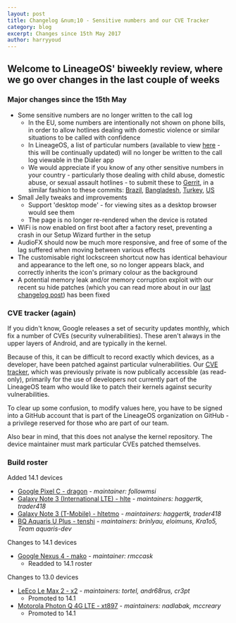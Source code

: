 ```yaml
---
layout: post
title: Changelog &num;10 - Sensitive numbers and our CVE Tracker
category: blog
excerpt: Changes since 15th May 2017
author: harryyoud
---
```


## Welcome to LineageOS' biweekly review, where we go over changes in the last couple of weeks

### Major changes since the 15th May

* Some sensitive numbers are no longer written to the call log
  * In the EU, some numbers are intentionally not shown on phone bills, in order to allow hotlines dealing with domestic violence or similar situations to be called with confidence
  * In LineageOS, a list of particular numbers (available to view [here](https://github.com/LineageOS/android_vendor_cm/blob/cm-14.1/prebuilt/common/etc/sensitive_pn.xml) - this will be continually updated) will no longer be written to the call log viewable in the Dialer app
  * We would appreciate if you know of any other sensitive numbers in your country - particularly those dealing with child abuse, domestic abuse, or sexual assault hotlines - to submit these to [Gerrit](https://review.lineageos.org), in a similar fashion to these commits: [Brazil](https://review.lineageos.org/174954), [Bangladesh](https://review.lineageos.org/175114), [Turkey](https://review.lineageos.org/175119), [US](https://review.lineageos.org/175115)
* Small Jelly tweaks and improvements
  * Support 'desktop mode' - for viewing sites as a desktop browser would see them
  * The page is no longer re-rendered when the device is rotated
* WiFi is now enabled on first boot after a factory reset, preventing a crash in our Setup Wizard further in the setup
* AudioFX should now be much more responsive, and free of some of the lag suffered when moving between various effects
* The customisable right lockscreen shortcut now has identical behaviour and appearance to the left one, so no longer appears black, and correctly inherits the icon's primary colour as the background
* A potential memory leak and/or memory corruption exploit with our recent su hide patches (which you can read more about in our [last changelog post](https://lineageos.org/Changelog-9/)) has been fixed

### CVE tracker (again)

If you didn't know, Google releases a set of security updates monthly, which fix a number of CVEs (security vulnerabilities). These aren't always in the upper layers of Android, and are typically in the kernel.

Because of this, it can be difficult to record exactly which devices, as a developer, have been patched against particular vulnerabilities. Our [CVE tracker](https://cve.lineageos.org), which was previously private is now publically accessible (as read-only), primarily for the use of developers not currently part of the LineageOS team who would like to patch their kernels against security vulnerabilities.

To clear up some confusion, to modify values here, you have to be signed into a GitHub account that is part of the LineageOS organization on GitHub - a privilege reserved for those who are part of our team.

Also bear in mind, that this does not analyse the kernel repository. The device maintainer must mark particular CVEs patched themselves.

### Build roster

Added 14.1 devices

* [Google Pixel C - dragon](https://wiki.lineageos.org/devices/dragon) - _maintainer: followmsi_
* [Galaxy Note 3 (International LTE) - hlte](https://wiki.lineageos.org/device/hlte) - _maintainers: haggertk, trader418_
* [Galaxy Note 3 (T-Mobile) - hltetmo](https://wiki.lineageos.org/device/hltetmo) - _maintainers: haggertk, trader418_
* [BQ Aquaris U Plus - tenshi](https://wiki.lineageos.org/devices/tenshi) - _maintainers: brinlyau, eloimuns, Kra1o5, Team aquaris-dev_

Changes to 14.1 devices

* [Google Nexus 4 - mako](https://wiki.lineageos.org/devices/mako) - _maintainer: rmccask_
  * Readded to 14.1 roster

Changes to 13.0 devices

* [LeEco Le Max 2 - x2](https://wiki.lineageos.org/devices/x2) - _maintainers: tortel, andr68rus, cr3pt_
  * Promoted to 14.1
* [Motorola Photon Q 4G LTE - xt897](https://wiki.lineageos.org/devices/xt897) - _maintainers: nadlabak, mccreary_
  * Promoted to 14.1
